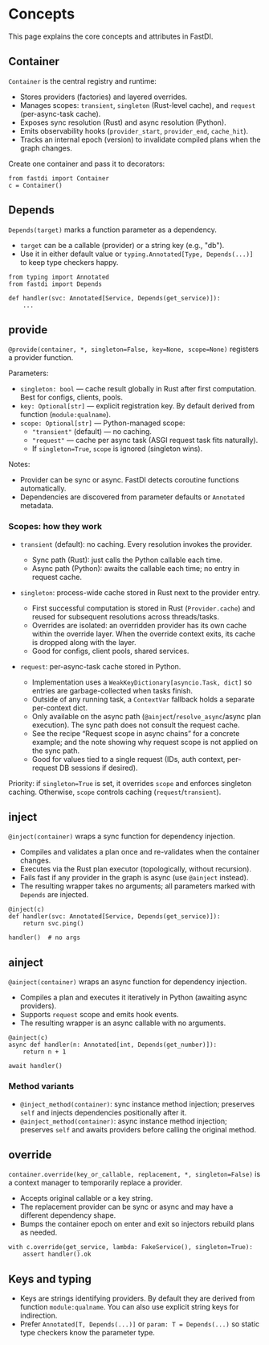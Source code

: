 # Concepts

This page explains the core concepts and attributes in FastDI.

## Container

`Container` is the central registry and runtime:
- Stores providers (factories) and layered overrides.
- Manages scopes: `transient`, `singleton` (Rust-level cache), and `request` (per-async-task cache).
- Exposes sync resolution (Rust) and async resolution (Python).
- Emits observability hooks (`provider_start`, `provider_end`, `cache_hit`).
- Tracks an internal epoch (version) to invalidate compiled plans when the graph changes.

Create one container and pass it to decorators:

```
from fastdi import Container
c = Container()
```

## Depends

`Depends(target)` marks a function parameter as a dependency.
- `target` can be a callable (provider) or a string key (e.g., "db").
- Use it in either default value or `typing.Annotated[Type, Depends(...)]` to keep type checkers happy.

```
from typing import Annotated
from fastdi import Depends

def handler(svc: Annotated[Service, Depends(get_service)]):
    ...
```

## provide

`@provide(container, *, singleton=False, key=None, scope=None)` registers a provider function.

Parameters:
- `singleton: bool` — cache result globally in Rust after first computation. Best for configs, clients, pools.
- `key: Optional[str]` — explicit registration key. By default derived from function (`module:qualname`).
- `scope: Optional[str]` — Python-managed scope:
  - `"transient"` (default) — no caching.
  - `"request"` — cache per async task (ASGI request task fits naturally).
  - If `singleton=True`, `scope` is ignored (singleton wins).

Notes:
- Provider can be sync or async. FastDI detects coroutine functions automatically.
- Dependencies are discovered from parameter defaults or `Annotated` metadata.

### Scopes: how they work

- `transient` (default): no caching. Every resolution invokes the provider.
  - Sync path (Rust): just calls the Python callable each time.
  - Async path (Python): awaits the callable each time; no entry in request cache.

- `singleton`: process-wide cache stored in Rust next to the provider entry.
  - First successful computation is stored in Rust (`Provider.cache`) and reused for subsequent resolutions across threads/tasks.
  - Overrides are isolated: an overridden provider has its own cache within the override layer. When the override context exits, its cache is dropped along with the layer.
  - Good for configs, client pools, shared services.

- `request`: per-async-task cache stored in Python.
  - Implementation uses a `WeakKeyDictionary[asyncio.Task, dict]` so entries are garbage-collected when tasks finish.
  - Outside of any running task, a `ContextVar` fallback holds a separate per-context dict.
  - Only available on the async path (`@ainject`/`resolve_async`/async plan execution). The sync path does not consult the request cache.
  - See the recipe “Request scope in async chains” for a concrete example; and the note showing why request scope is not applied on the sync path.
  - Good for values tied to a single request (IDs, auth context, per-request DB sessions if desired).

Priority: if `singleton=True` is set, it overrides `scope` and enforces singleton caching. Otherwise, `scope` controls caching (`request`/`transient`).

## inject

`@inject(container)` wraps a sync function for dependency injection.
- Compiles and validates a plan once and re-validates when the container changes.
- Executes via the Rust plan executor (topologically, without recursion).
- Fails fast if any provider in the graph is async (use `@ainject` instead).
- The resulting wrapper takes no arguments; all parameters marked with `Depends` are injected.
 

```
@inject(c)
def handler(svc: Annotated[Service, Depends(get_service)]):
    return svc.ping()

handler()  # no args
```

## ainject

`@ainject(container)` wraps an async function for dependency injection.
- Compiles a plan and executes it iteratively in Python (awaiting async providers).
- Supports `request` scope and emits hook events.
- The resulting wrapper is an async callable with no arguments.

```
@ainject(c)
async def handler(n: Annotated[int, Depends(get_number)]):
    return n + 1

await handler()
```

### Method variants

- `@inject_method(container)`: sync instance method injection; preserves `self` and injects dependencies positionally after it.
- `@ainject_method(container)`: async instance method injection; preserves `self` and awaits providers before calling the original method.

## override

`container.override(key_or_callable, replacement, *, singleton=False)` is a context manager to temporarily replace a provider.
- Accepts original callable or a key string.
- The replacement provider can be sync or async and may have a different dependency shape.
- Bumps the container epoch on enter and exit so injectors rebuild plans as needed.

```
with c.override(get_service, lambda: FakeService(), singleton=True):
    assert handler().ok
```

## Keys and typing

- Keys are strings identifying providers. By default they are derived from function `module:qualname`. You can also use explicit string keys for indirection.
- Prefer `Annotated[T, Depends(...)]` or `param: T = Depends(...)` so static type checkers know the parameter type.
